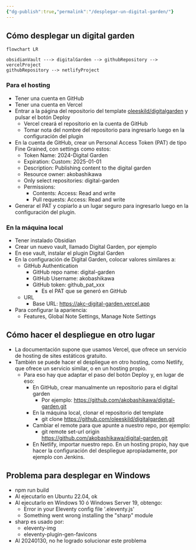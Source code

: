 ```yaml
---
{"dg-publish":true,"permalink":"/desplegar-un-digital-garden/"}
---
```


## Cómo desplegar un digital garden

```mermaid
flowchart LR

obsidianVault ---> digitalGarden --> githubRepository --> vercelProject
githubRepository --> netlifyProject
```
### Para el hosting

- Tener una cuenta en GitHub
- Tener una cuenta en Vercel
- Entrar a la página del repositorio del template [oleeskild/digitalgarden](https://github.com/oleeskild/digitalgarden) y pulsar el botón Deploy
	- Vercel creará el repositorio en la cuenta de GitHub
	- Tomar nota del nombre del repositorio para ingresarlo luego en la configuración del plugin
- En la cuenta de GitHub, crear un Personal Access Token (PAT) de tipo Fine Grained, con settings como estos:
	- Token Name: 2024-Digital Garden
	- Expiration: Custom: 2025-01-01
	- Description: Publishing content to the digital garden
	- Resource owner: akobashikawa
	- Only select repositories: digital-garden
	- Permissions:
		- Contents: Access: Read and write
		- Pull requests: Access: Read and write
- Generar el PAT y copiarlo a un lugar seguro para ingresarlo luego en la configuración del plugin.

### En la máquina local

- Tener instalado Obsidian
- Crear un nuevo vault, llamado Digital Garden, por ejemplo
- En ese vault, instalar el plugin Digital Garden
- En la configuración de Digital Garden, colocar valores similares a:
	- GitHub Authentication
		- GitHub repo name: digital-garden
		- GitHub Username: akobashikawa
		- GitHub token: github_pat_xxx
			- Es el PAT que se generó en GitHub
	- URL
		- Base URL: https://akc-digital-garden.vercel.app
- Para configurar la apariencia:
	- Features, Global Note Settings, Manage Note Settings

## Cómo hacer el despliegue en otro lugar

- La documentación supone que usamos Vercel, que ofrece un servicio de hosting de sites estáticos gratuito.
- También se puede hacer el despliegue en otro hosting, como Netlify, que ofrece un servicio similar, o en un hosting propio.
	- Para eso hay que adaptar el paso del botón Deploy y, en lugar de eso:
		- En GitHub, crear manualmente un repositorio para el digital garden
			- Por ejemplo: https://github.com/akobashikawa/digital-garden.git
		- En la máquina local, clonar el repositorio del template
			- git clone https://github.com/oleeskild/digitalgarden.git
		- Cambiar el remote para que apunte a nuestro repo, por ejemplo:
			- git remote set-url origin https://github.com/akobashikawa/digital-garden.git
		- En Netlify, importar nuestro repo. En un hosting propio, hay que hacer la configuración del despliegue apropiadamente, por ejemplo con Jenkins.

## Problema para desplegar en Windows

- npm run build
- Al ejecutarlo en Ubuntu 22.04, ok
- Al ejecutarlo en Windows 10 ó Windows Server 19, obtengo:
	- Error in your Eleventy config file '.eleventy.js'
	- Something went wrong installing the "sharp" module
- sharp es usado por:
	- eleventy-img
	- eleventy-plugin-gen-favicons
- Al 20240130, no he logrado solucionar este problema

